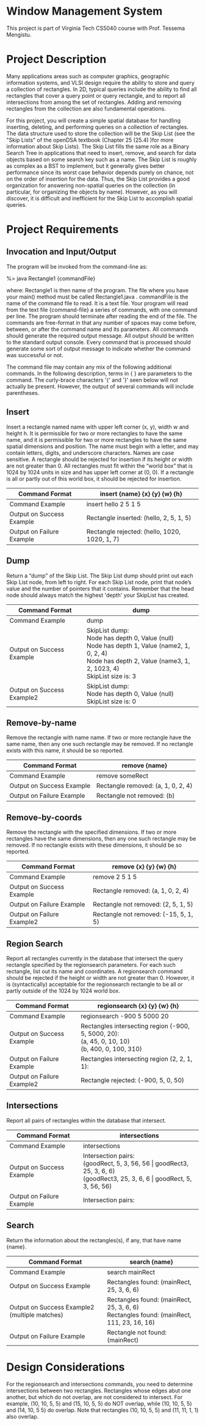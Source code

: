 # Window Management System
This project is part of Virginia Tech CS5040 course with Prof. Tessema Mengistu.

# Project Description
Many applications areas such as computer graphics, geographic information systems, and VLSI design require the ability to store and query a collection of rectangles. In 2D, typical queries include the ability to find all rectangles that cover a query point or query rectangle, and to report all intersections from among the set of rectangles. Adding and removing rectangles from the collection are also fundamental operations.

For this project, you will create a simple spatial database for handling inserting, deleting, and performing queries on a collection of rectangles. The data structure used to store the collection will be the Skip List (see the "Skip Lists" of the openDSA textbook (Chapter 25 (25.4) )for more information about Skip Lists). The Skip List fills the same role as a Binary Search Tree in applications that need to insert, remove, and search for data objects based on some search key such as a name. The Skip List is roughly as complex as a BST to implement, but it generally gives better performance since its worst case behavior depends purely on chance, not on the order of insertion for the data. Thus, the Skip List provides a good organization for answering non-spatial queries on the collection (in particular, for organizing the objects by name). However, as you will discover, it is difficult and inefficient for the Skip List to accomplish spatial queries.

# Project Requirements
## Invocation and Input/Output
The program will be invoked from the command-line as:

   %> java Rectangle1 {commandFile}
   
where:  Rectangle1 is then name of the program. The file where you have your main() method must be called Rectangle1.java  .  commandFile is the name of the command file to read.  It is a text file. 
Your program will read from the text file {command-file} a series of commands, with one command per line. The program should terminate after reading the end of the file.  The commands are free-format in that any number of spaces may come before, between, or after the command name and its parameters. All commands should generate the required output message. All output should be written to the standard output console. Every command that is processed should generate some sort of output message to indicate whether the command was successful or not.

The command file may contain any mix of the following additional commands. In the following description, terms in { } are parameters to the command.  The curly-brace characters '{' and '}' seen below will not actually be present. However, the output of several commands will include parentheses.

## Insert
Insert a rectangle named name with upper left corner (x, y), width w and height h. It is permissible for two or more rectangles to have the same name, and it is permissible for two or more rectangles to have the same spatial dimensions and position. The name must begin with a letter, and may contain letters, digits, and underscore characters. Names are case sensitive. A rectangle should be rejected for insertion if its height or width are not greater than 0. All rectangles must fit within the “world box” that is 1024 by 1024 units in size and has upper left corner at (0, 0). If a rectangle is all or partly out of this world box, it should be rejected for insertion.

| Command Format 	| insert {name} {x} {y} {w} {h} 	|
|---	|---	|
| Command Example 	| insert hello 2 5 1 5 	|
| Output on Success Example 	| Rectangle inserted: (hello, 2, 5, 1, 5) 	|
| Output on Failure Example 	| Rectangle rejected: (hello, 1020, 1020, 1, 7) 	|

## Dump
Return a “dump” of the Skip List. The Skip List dump should print out each Skip List node, from left to right. For each Skip List node, print that node’s value and the number of pointers that it contains.  Remember that the head node should always match the highest 'depth' your SkipList has created.

| Command Format 	| dump 	|
|---	|---	|
| Command Example 	| dump 	|
| Output on Success Example 	| SkipList dump:<br>Node has depth 0, Value (null)<br>Node has depth 1, Value (name2, 1, 0, 2, 4)<br>Node has depth 2, Value (name3, 1, 2, 1023, 4)<br>SkipList size is: 3 	|
| Output on Success Example2 	| SkipList dump:<br>Node has depth 0, Value (null)<br>SkipList size is: 0 	|

## Remove-by-name
Remove the rectangle with name name. If two or more rectangle have the same name, then any one such rectangle may be removed. If no rectangle exists with this name, it should be so reported.

| Command Format 	| remove {name} 	|
|---	|---	|
| Command Example 	| remove someRect 	|
| Output on Success Example 	| Rectangle removed: (a, 1, 0, 2, 4) 	|
| Output on Failure Example 	| Rectangle not removed: (b) 	|

## Remove-by-coords
Remove the rectangle with the specified dimensions. If two or more rectangles have the same dimensions, then any one such rectangle may be removed. If no rectangle exists with these dimensions, it should be so reported.

| Command Format 	| remove {x} {y} {w} {h} 	|
|---	|---	|
| Command Example 	| remove   2  5  1     5 	|
| Output on Success Example 	| Rectangle removed: (a, 1, 0, 2, 4)	|
| Output on Failure Example 	| Rectangle not removed: (2, 5, 1, 5) 	|
| Output on Failure Example2 	| Rectangle not removed: (-15, 5, 1, 5) 	|

## Region Search
Report all rectangles currently in the database that intersect the query rectangle specified by the regionsearch parameters. For each such rectangle, list out its name and coordinates. A regionsearch command should be rejected if the height or width are not greater than 0. However, it is (syntactically) acceptable for the regionsearch rectangle to be all or partly outside of the 1024 by 1024 world box.

| Command Format 	| regionsearch {x} {y} {w} {h} 	|
|---	|---	|
| Command Example 	| regionsearch  -900 5 5000 20 	|
| Output on Success Example 	| Rectangles intersecting region (-900, 5, 5000, 20):<br>(a, 45, 0, 10, 10)<br>(b, 400, 0, 100, 310) 	|
| Output on Failure Example 	| Rectangles intersecting region (2, 2, 1, 1): 	|
| Output on Failure Example2 	| Rectangle rejected: (-900, 5, 0, 50) 	|

## Intersections
Report all pairs of rectangles within the database that intersect.

| Command Format 	| intersections 	|
|---	|---	|
| Command Example 	| intersections 	|
| Output on Success Example 	| Intersection pairs:<br>(goodRect, 5, 3, 56, 56 \| goodRect3, 25, 3, 6, 6)<br>(goodRect3, 25, 3, 6, 6 \| goodRect, 5, 3, 56, 56) 	|
| Output on Failure Example 	| Intersection pairs: 	|

## Search
Return the information about the rectangles(s), if any, that have name {name}.

| Command Format 	| search {name} 	|
|---	|---	|
| Command Example 	| search   mainRect 	|
| Output on Success Example 	| Rectangles found: (mainRect, 25, 3, 6, 6) 	|
| Output on Success Example2 (multiple matches) 	| Rectangles found: (mainRect, 25, 3, 6, 6)<br>Rectangles found: (mainRect, 111, 23, 16, 16) 	|
| Output on Failure Example 	| Rectangle not found: (mainRect) 	|

# Design Considerations

For the regionsearch and intersections commands, you need to determine intersections between two rectangles. Rectangles whose edges abut one another, but which do not overlap, are not considered to intersect. For example, (10, 10, 5, 5) and (15, 10, 5, 5) do NOT overlap, while (10, 10, 5, 5) and (14, 10, 5 5) do overlap. Note that rectangles (10, 10, 5, 5) and (11, 11, 1, 1) also overlap.
